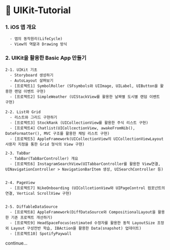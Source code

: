 # 🔵 UIKit-Tutorial

### 1. iOS 앱 개요
      - 앱의 동작원리(LifeCycle)
      - View의 역할과 Drawing 방식


###  2. UIKit을 활용한 Basic App 만들기
    2-1. UIKit 기초
      - Storyboard 생성하기
      - AutoLayout 살펴보기
      - [프로젝트1] SymbolRoller (SFsymbols와 UIImage, UILabel, UIButton을 활용한 랜덤 이벤트 구현)
      - [프로젝트2] SimpleWeather (UIStackView를 활용한 날짜별 도시별 랜덤 이벤트 구현)
      
    2-2. List와 Grid
      - 리스트와 그리드 구현하기
      - [프로젝트3] StockRank (UICollectionView를 활용한 주식 리스트 구현)
      - [프로젝트4] Chatlist(UICollcectionView, awakeFromNib(), DateFormatter(), MVC 구조를 활용한 채팅 리스트 구현)
      - [프로젝트5] AppleFramework(UICollectionView의 UICollectionViewLayout 사용자 지정을 통한 Grid 형식의 View 구현)
      
    2-3. TabBar
      - TabBar(TabBarController) 개요
      - [프로젝트6] InstagramSearchView(UITabbarController를 활용한 View연결, UINavigationController > NavigationBarItem 생성, UISearchController 등)
      
          
    2-4. PageView
      - [프로젝트7] NikeOnboarding (UICollcetionView와 UIPageControl 컴포넌트의 연결, Vertical ScrollView 구현)
    
              
    2-5. DiffableDataSource
      - [프로젝트8] AppleFramework(DiffDataSource와 CompositionalLayout을 활용한 기존 프로젝트 개선하기)
      - [프로젝트9] HeadSpaceFocus(estimated 수정자를 활용한 동적 LayoutSize 조정 외 Layout 구성전반 학습, IBAction을 활용한 Data(snapshot) 업데이트)
      - [프로젝트10] SpotifyPaywall
      
      

continue...
